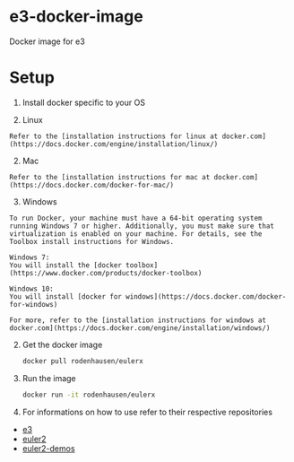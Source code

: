 # e3-docker-image
Docker image for e3 

# Setup

1. Install docker specific to your OS

  1. Linux
 
    Refer to the [installation instructions for linux at docker.com](https://docs.docker.com/engine/installation/linux/)

  2. Mac
 
    Refer to the [installation instructions for mac at docker.com](https://docs.docker.com/docker-for-mac/)

  3. Windows
     
    To run Docker, your machine must have a 64-bit operating system running Windows 7 or higher. Additionally, you must make sure that virtualization is enabled on your machine. For details, see the Toolbox install instructions for Windows.

    Windows 7:
    You will install the [docker toolbox](https://www.docker.com/products/docker-toolbox) 

    Windows 10:
    You will install [docker for windows](https://docs.docker.com/docker-for-windows)

    For more, refer to the [installation instructions for windows at docker.com](https://docs.docker.com/engine/installation/windows/)

2. Get the docker image
   
   ```bash
   docker pull rodenhausen/eulerx
   ```

3. Run the image

   ```bash
   docker run -it rodenhausen/eulerx
   ```

4. For informations on how to use refer to their respective repositories
 * [e3](https://github.com/EulerProject/e3)
 * [euler2](https://github.com/EulerProject/EulerX)
 * [euler2-demos](https://github.com/EulerProject/euler2-demos)
